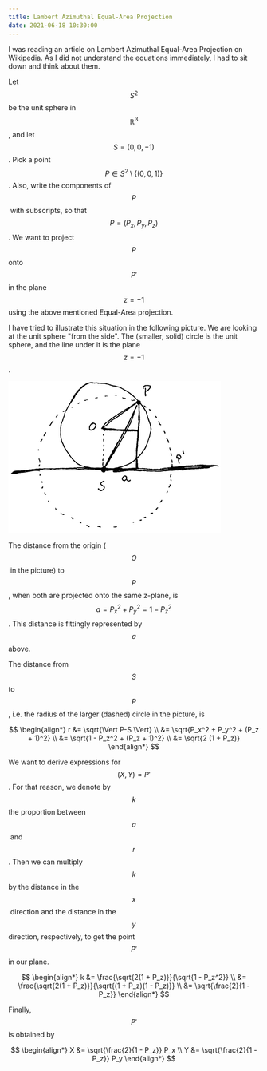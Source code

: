 ```yaml
---
title: Lambert Azimuthal Equal-Area Projection
date: 2021-06-18 10:30:00
---
```


I was reading an article on Lambert Azimuthal Equal-Area Projection on Wikipedia.
As I did not understand the equations immediately, I had to sit down and think about them.

Let $$S^2$$ be the unit sphere in $$\mathbb{R}^3$$, and let $$S = (0, 0, -1)$$.
Pick a point $$P \in S^2 \setminus \{(0, 0, 1)\}$$. Also, write the components of $$P$$ with subscripts, so that $$P = (P_x, P_y, P_z)$$.
We want to project $$P$$ onto $$P'$$ in the plane $$z = -1$$ using the above mentioned
Equal-Area projection.

I have tried to illustrate this situation in the following picture.
We are looking at the unit sphere "from the side". The (smaller, solid) circle is
the unit sphere, and the line under it is the plane $$z = -1$$.

![](/assets/equal-area.png)

The distance from the origin ($$O$$ in the picture) to $$P$$, when both are projected onto
the same z-plane, is $$a = P_x^2 + P_y^2 = 1 - P_z^2$$. This distance is fittingly represented by $$a$$ above.

The distance from $$S$$ to $$P$$, i.e. the radius of the larger (dashed) circle in
the picture, is

$$
\begin{align*}
r &= \sqrt{\Vert P-S \Vert} \\
  &= \sqrt{P_x^2 + P_y^2 + (P_z + 1)^2} \\
  &= \sqrt{1 - P_z^2 + (P_z + 1)^2} \\
  &= \sqrt{2 (1 + P_z)}
\end{align*}
$$

We want to derive expressions for $$(X, Y) = P'$$. For that reason, we denote by $$k$$
the proportion between $$a$$ and $$r$$. Then we can multiply $$k$$ by the distance in the 
$$x$$ direction and the distance in the $$y$$ direction, respectively, to get the point
$$P'$$ in our plane.

$$
\begin{align*}
k &= \frac{\sqrt{2(1 + P_z)}}{\sqrt{1 - P_z^2}} \\
  &= \frac{\sqrt{2(1 + P_z)}}{\sqrt{(1 + P_z)(1 - P_z)}} \\
  &= \sqrt{\frac{2}{1 - P_z}}
\end{align*}
$$

Finally, $$P'$$ is obtained by

$$
\begin{align*}
X &= \sqrt{\frac{2}{1 - P_z}} P_x \\
Y &= \sqrt{\frac{2}{1 - P_z}} P_y
\end{align*}
$$
